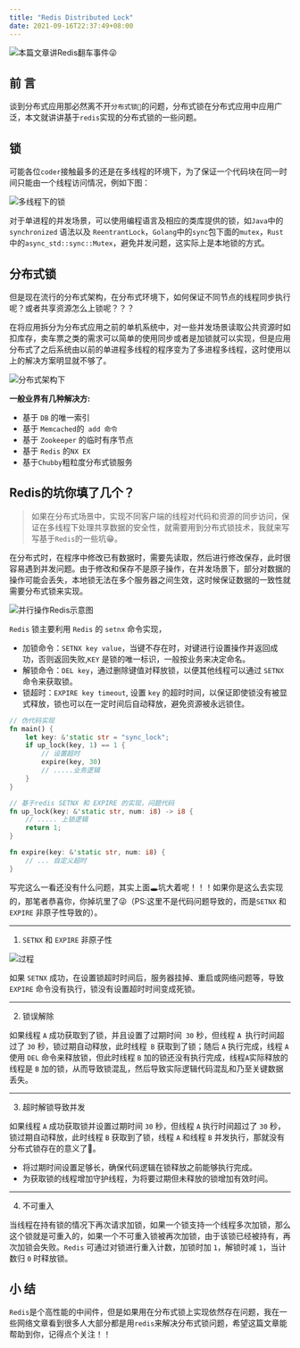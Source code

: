 ```yaml
---
title: "Redis Distributed Lock"
date: 2021-09-16T22:37:49+08:00
---
```


![本篇文章讲Redis翻车事件😜](https://tva1.sinaimg.cn/large/008eGmZEgy1gpg66tcks2j31900u07wi.jpg)

## 前 言
谈到分布式应用那必然离不开`分布式锁🔐`的问题，分布式锁在分布式应用中应用广泛，本文就讲讲基于`redis`实现的分布式锁的一些问题。

## 锁 

可能各位`coder`接触最多的还是在多线程的环境下，为了保证一个代码块在同一时间只能由一个线程访问情况，例如下图：


![多线程下的锁](https://tva1.sinaimg.cn/large/008i3skNgy1guiuir03juj60ei09bglt02.jpg)

对于单进程的并发场景，可以使用编程语言及相应的类库提供的锁，如`Java`中的 `synchronized` 语法以及 `ReentrantLock`，`Golang`中的`sync`包下面的`mutex`，`Rust`中的`async_std::sync::Mutex`，避免并发问题，这实际上是本地锁的方式。

## 分布式锁

但是现在流行的分布式架构，在分布式环境下，如何保证不同节点的线程同步执行呢？或者共享资源怎么上锁呢？？？

在将应用拆分为分布式应用之前的单机系统中，对一些并发场景读取公共资源时如扣库存，卖车票之类的需求可以简单的使用同步或者是加锁就可以实现，但是应用分布式了之后系统由以前的单进程多线程的程序变为了多进程多线程，这时使用以上的解决方案明显就不够了。


![分布式架构下](https://tva1.sinaimg.cn/large/008i3skNgy1guiuj3dovnj60ek0e8aab02.jpg)

**一般业界有几种解决方:**

- 基于 `DB` 的唯一索引
- 基于 `Memcached`的` add 命令`
- 基于 `Zookeeper` 的临时有序节点
- 基于 `Redis` 的`NX EX`
- 基于`Chubby`粗粒度分布式锁服务

## Redis的坑你填了几个？

> 如果在分布式场景中，实现不同客户端的线程对代码和资源的同步访问，保证在多线程下处理共享数据的安全性，就需要用到分布式锁技术，我就来写写基于`Redis`的一些坑😁。

在分布式时，在程序中修改已有数据时，需要先读取，然后进行修改保存，此时很容易遇到并发问题。由于修改和保存不是原子操作，在并发场景下，部分对数据的操作可能会丢失，本地锁无法在多个服务器之间生效，这时候保证数据的一致性就需要分布式锁来实现。


![并行操作Redis示意图](https://tva1.sinaimg.cn/large/008i3skNgy1guiujdxgu2j60l70if75702.jpg)

`Redis` 锁主要利用 `Redis` 的 `setnx` 命令实现，

- 加锁命令：`SETNX key value`，当键不存在时，对键进行设置操作并返回成功，否则返回失败,`KEY` 是锁的唯一标识，一般按业务来决定命名。
- 解锁命令：`DEL key`，通过删除键值对释放锁，以便其他线程可以通过 `SETNX` 命令来获取锁。
- 锁超时：`EXPIRE key timeout`, 设置 `key` 的超时时间，以保证即使锁没有被显式释放，锁也可以在一定时间后自动释放，避免资源被永远锁住。

```rust
// 伪代码实现
fn main() {
    let key: &'static str = "sync_lock";
    if up_lock(key, 1) == 1 {
        // 设置超时
        expire(key, 30)
        // .....业务逻辑
    }
}

// 基于redis SETNX 和 EXPIRE 的实现，问题代码
fn up_lock(key: &'static str, num: i8) -> i8 {
    // ..... 上锁逻辑
    return 1;
}

fn expire(key: &'static str, num: i8) {
    // ... 自定义超时
}

```

写完这么一看还没有什么问题，其实上面🕳坑大着呢！！！如果你是这么去实现的，那笔者恭喜你，你掉坑里了😜（PS:这里不是代码问题导致的，而是`SETNX` 和 `EXPIRE` 非原子性导致的）。

---
1. `SETNX` 和 `EXPIRE` 非原子性



![过程](https://tva1.sinaimg.cn/large/008i3skNgy1guiujq53mxj60qm08c0t102.jpg)

如果 `SETNX` 成功，在设置锁超时时间后，服务器挂掉、重启或网络问题等，导致 `EXPIRE` 命令没有执行，锁没有设置超时时间变成死锁。

---

2. 锁误解除

如果线程 `A` 成功获取到了锁，并且设置了过期时间` 30` 秒，但线程 `A `执行时间超过了 `30` 秒，锁过期自动释放，此时线程` B` 获取到了锁；随后 `A` 执行完成，线程 `A` 使用 `DEL` 命令来释放锁，但此时线程 `B` 加的锁还没有执行完成，线程` A `实际释放的线程是 `B` 加的锁，从而导致锁混乱，然后导致实际逻辑代码混乱和乃至关键数据丢失。

---

3. 超时解锁导致并发

如果线程 `A` 成功获取锁并设置过期时间 `30` 秒，但线程 `A` 执行时间超过了 `30` 秒，锁过期自动释放，此时线程 `B` 获取到了锁，线程 `A` 和线程 `B` 并发执行，那就没有分布式锁存在的意义了🤷‍。

- 将过期时间设置足够长，确保代码逻辑在锁释放之前能够执行完成。
- 为获取锁的线程增加守护线程，为将要过期但未释放的锁增加有效时间。

---
4. 不可重入

当线程在持有锁的情况下再次请求加锁，如果一个锁支持一个线程多次加锁，那么这个锁就是可重入的，如果一个不可重入锁被再次加锁，由于该锁已经被持有，再次加锁会失败。`Redis` 可通过对锁进行重入计数，加锁时加 `1`，解锁时减 `1`，当计数归 `0` 时释放锁。

## 小 结
`Redis`是个高性能的中间件，但是如果用在分布式锁上实现依然存在问题，我在一些网络文章看到很多人大部分都是用`redis`来解决分布式锁问题，希望这篇文章能帮助到你，记得点个关注！！

